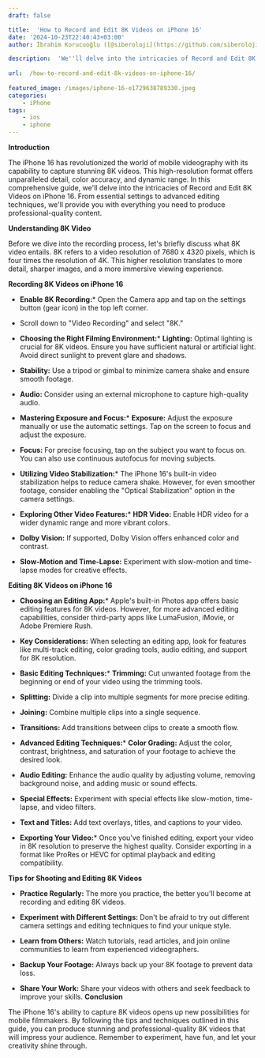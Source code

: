 ```yaml
---
draft: false

title:  'How to Record and Edit 8K Videos on iPhone 16'
date: '2024-10-23T22:40:43+03:00'
author: İbrahim Korucuoğlu ([@siberoloji](https://github.com/siberoloji))

description:  'We''ll delve into the intricacies of Record and Edit 8K Videos on iPhone 16. From essential settings to advanced editing techniques, we''ll provide you with everything you need to produce professional-quality content.' 
 
url:  /how-to-record-and-edit-8k-videos-on-iphone-16/
 
featured_image: /images/iphone-16-e1729638789330.jpeg
categories:
    - iPhone
tags:
    - ios
    - iphone
---
```

**Introduction**

The iPhone 16 has revolutionized the world of mobile videography with its capability to capture stunning 8K videos. This high-resolution format offers unparalleled detail, color accuracy, and dynamic range. In this comprehensive guide, we'll delve into the intricacies of Record and Edit 8K Videos on iPhone 16. From essential settings to advanced editing techniques, we'll provide you with everything you need to produce professional-quality content.

**Understanding 8K Video**

Before we dive into the recording process, let's briefly discuss what 8K video entails. 8K refers to a video resolution of 7680 x 4320 pixels, which is four times the resolution of 4K. This higher resolution translates to more detail, sharper images, and a more immersive viewing experience.

**Recording 8K Videos on iPhone 16**
* **Enable 8K Recording:*** Open the Camera app and tap on the settings button (gear icon) in the top left corner.

* Scroll down to "Video Recording" and select "8K."

* **Choosing the Right Filming Environment:*** **Lighting:** Optimal lighting is crucial for 8K videos. Ensure you have sufficient natural or artificial light. Avoid direct sunlight to prevent glare and shadows.

* **Stability:** Use a tripod or gimbal to minimize camera shake and ensure smooth footage.

* **Audio:** Consider using an external microphone to capture high-quality audio.

* **Mastering Exposure and Focus:*** **Exposure:** Adjust the exposure manually or use the automatic settings. Tap on the screen to focus and adjust the exposure.

* **Focus:** For precise focusing, tap on the subject you want to focus on. You can also use continuous autofocus for moving subjects.

* **Utilizing Video Stabilization:*** The iPhone 16's built-in video stabilization helps to reduce camera shake. However, for even smoother footage, consider enabling the "Optical Stabilization" option in the camera settings.

* **Exploring Other Video Features:*** **HDR Video:** Enable HDR video for a wider dynamic range and more vibrant colors.

* **Dolby Vision:** If supported, Dolby Vision offers enhanced color and contrast.

* **Slow-Motion and Time-Lapse:** Experiment with slow-motion and time-lapse modes for creative effects.

**Editing 8K Videos on iPhone 16**
* **Choosing an Editing App:*** Apple's built-in Photos app offers basic editing features for 8K videos. However, for more advanced editing capabilities, consider third-party apps like LumaFusion, iMovie, or Adobe Premiere Rush.

* **Key Considerations:** When selecting an editing app, look for features like multi-track editing, color grading tools, audio editing, and support for 8K resolution.

* **Basic Editing Techniques:*** **Trimming:** Cut unwanted footage from the beginning or end of your video using the trimming tools.

* **Splitting:** Divide a clip into multiple segments for more precise editing.

* **Joining:** Combine multiple clips into a single sequence.

* **Transitions:** Add transitions between clips to create a smooth flow.

* **Advanced Editing Techniques:*** **Color Grading:** Adjust the color, contrast, brightness, and saturation of your footage to achieve the desired look.

* **Audio Editing:** Enhance the audio quality by adjusting volume, removing background noise, and adding music or sound effects.

* **Special Effects:** Experiment with special effects like slow-motion, time-lapse, and video filters.

* **Text and Titles:** Add text overlays, titles, and captions to your video.

* **Exporting Your Video:*** Once you've finished editing, export your video in 8K resolution to preserve the highest quality. Consider exporting in a format like ProRes or HEVC for optimal playback and editing compatibility.

**Tips for Shooting and Editing 8K Videos**
* **Practice Regularly:** The more you practice, the better you'll become at recording and editing 8K videos.

* **Experiment with Different Settings:** Don't be afraid to try out different camera settings and editing techniques to find your unique style.

* **Learn from Others:** Watch tutorials, read articles, and join online communities to learn from experienced videographers.

* **Backup Your Footage:** Always back up your 8K footage to prevent data loss.

* **Share Your Work:** Share your videos with others and seek feedback to improve your skills.
**Conclusion**

The iPhone 16's ability to capture 8K videos opens up new possibilities for mobile filmmakers. By following the tips and techniques outlined in this guide, you can produce stunning and professional-quality 8K videos that will impress your audience. Remember to experiment, have fun, and let your creativity shine through.
